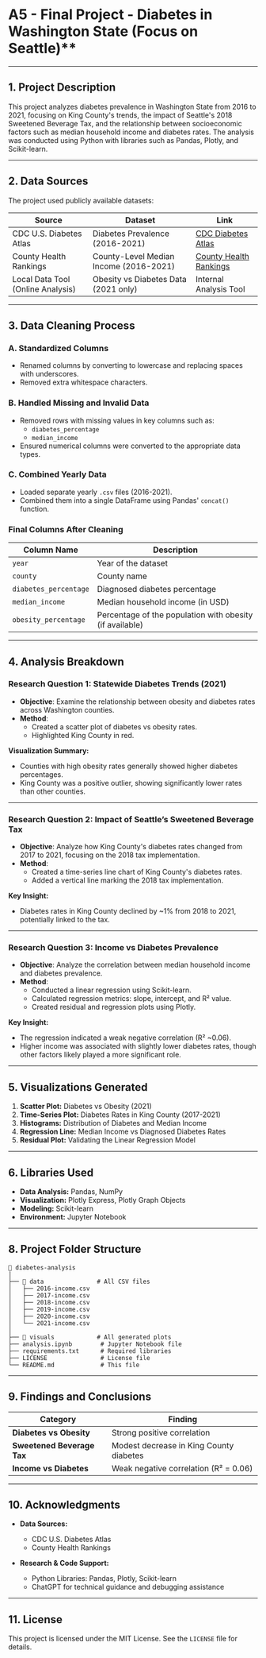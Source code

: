 # A5 - Final Project - Diabetes in Washington State (Focus on Seattle)**  

---

## **1. Project Description**  
This project analyzes diabetes prevalence in Washington State from 2016 to 2021, focusing on King County's trends, the impact of Seattle's 2018 Sweetened Beverage Tax, and the relationship between socioeconomic factors such as median household income and diabetes rates. The analysis was conducted using Python with libraries such as Pandas, Plotly, and Scikit-learn.

---

## **2. Data Sources**  
The project used publicly available datasets:  

| **Source**                          | **Dataset**                               | **Link**                                      |
|--------------------------------------|--------------------------------------------|-----------------------------------------------|
| CDC U.S. Diabetes Atlas              | Diabetes Prevalence (2016-2021)           | [CDC Diabetes Atlas](https://www.cdc.gov/)   |
| County Health Rankings               | County-Level Median Income (2016-2021)    | [County Health Rankings](https://www.countyhealthrankings.org/) |
| Local Data Tool (Online Analysis)   | Obesity vs Diabetes Data (2021 only)      | Internal Analysis Tool                       |

---

## **3. Data Cleaning Process**  

### **A. Standardized Columns**  
- Renamed columns by converting to lowercase and replacing spaces with underscores.  
- Removed extra whitespace characters.  

### **B. Handled Missing and Invalid Data**  
- Removed rows with missing values in key columns such as:  
  - `diabetes_percentage`  
  - `median_income`  
- Ensured numerical columns were converted to the appropriate data types.  

### **C. Combined Yearly Data**  
- Loaded separate yearly `.csv` files (2016-2021).  
- Combined them into a single DataFrame using Pandas' `concat()` function.  

### **Final Columns After Cleaning**  
| **Column Name**           | **Description**                          |
|---------------------------|--------------------------------------------|
| `year`                    | Year of the dataset                      |
| `county`                  | County name                              |
| `diabetes_percentage`     | Diagnosed diabetes percentage            |
| `median_income`           | Median household income (in USD)         |
| `obesity_percentage`      | Percentage of the population with obesity (if available) |

---

## **4. Analysis Breakdown**  

### **Research Question 1: Statewide Diabetes Trends (2021)**  
- **Objective**: Examine the relationship between obesity and diabetes rates across Washington counties.  
- **Method**:  
  - Created a scatter plot of diabetes vs obesity rates.  
  - Highlighted King County in red.  

**Visualization Summary:**  
- Counties with high obesity rates generally showed higher diabetes percentages.  
- King County was a positive outlier, showing significantly lower rates than other counties.  

---

### **Research Question 2: Impact of Seattle’s Sweetened Beverage Tax**  
- **Objective**: Analyze how King County's diabetes rates changed from 2017 to 2021, focusing on the 2018 tax implementation.  
- **Method**:  
  - Created a time-series line chart of King County's diabetes rates.  
  - Added a vertical line marking the 2018 tax implementation.  

**Key Insight:**  
- Diabetes rates in King County declined by ~1% from 2018 to 2021, potentially linked to the tax.  

---

### **Research Question 3: Income vs Diabetes Prevalence**  
- **Objective**: Analyze the correlation between median household income and diabetes prevalence.  
- **Method**:  
  - Conducted a linear regression using Scikit-learn.  
  - Calculated regression metrics: slope, intercept, and R² value.  
  - Created residual and regression plots using Plotly.  

**Key Insight:**  
- The regression indicated a weak negative correlation (R² ~0.06).  
- Higher income was associated with slightly lower diabetes rates, though other factors likely played a more significant role.  

---

## **5. Visualizations Generated**  

1. **Scatter Plot:** Diabetes vs Obesity (2021)  
2. **Time-Series Plot:** Diabetes Rates in King County (2017-2021)  
3. **Histograms:** Distribution of Diabetes and Median Income  
4. **Regression Line:** Median Income vs Diagnosed Diabetes Rates  
5. **Residual Plot:** Validating the Linear Regression Model  

---

## **6. Libraries Used**  

- **Data Analysis:** Pandas, NumPy  
- **Visualization:** Plotly Express, Plotly Graph Objects  
- **Modeling:** Scikit-learn  
- **Environment:** Jupyter Notebook  

---

## **8. Project Folder Structure**  

```plaintext
📁 diabetes-analysis
│
├── 📁 data               # All CSV files
│   ├── 2016-income.csv
│   ├── 2017-income.csv
│   ├── 2018-income.csv
│   ├── 2019-income.csv
│   ├── 2020-income.csv
│   └── 2021-income.csv
│
├── 📁 visuals            # All generated plots
├── analysis.ipynb        # Jupyter Notebook file
├── requirements.txt      # Required libraries
├── LICENSE               # License file
└── README.md             # This file
```

---

## **9. Findings and Conclusions**  

| **Category**                    | **Finding**                               |
|----------------------------------|--------------------------------------------|
| **Diabetes vs Obesity**          | Strong positive correlation               |
| **Sweetened Beverage Tax**       | Modest decrease in King County diabetes   |
| **Income vs Diabetes**           | Weak negative correlation (R² = 0.06)    |

---

## **10. Acknowledgments**  

- **Data Sources:**  
  - CDC U.S. Diabetes Atlas  
  - County Health Rankings  

- **Research & Code Support:**  
  - Python Libraries: Pandas, Plotly, Scikit-learn  
  - ChatGPT for technical guidance and debugging assistance  

---

## **11. License**  
This project is licensed under the MIT License. See the `LICENSE` file for details.